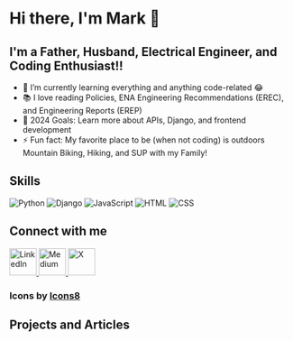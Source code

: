 # Hi there, I'm Mark 👋

## I'm a Father, Husband, Electrical Engineer, and Coding Enthusiast!!

- 🌱 I’m currently learning everything and anything code-related 😂
- 📚 I love reading Policies, ENA Engineering Recommendations (EREC), and Engineering Reports (EREP)
- 🎯 2024 Goals: Learn more about APIs, Django, and frontend development
- ⚡ Fun fact: My favorite place to be (when not coding) is outdoors Mountain Biking, Hiking, and SUP with my Family!

## Skills
![Python](https://img.shields.io/badge/Python-3776AB?style=for-the-badge&logo=python&logoColor=white)
![Django](https://img.shields.io/badge/Django-092E20?style=for-the-badge&logo=django&logoColor=white)
![JavaScript](https://img.shields.io/badge/JavaScript-F7DF1E?style=for-the-badge&logo=javascript&logoColor=black)
![HTML](https://img.shields.io/badge/HTML-E34F26?style=for-the-badge&logo=html5&logoColor=white)
![CSS](https://img.shields.io/badge/CSS-1572B6?style=for-the-badge&logo=css3&logoColor=white)

## Connect with me

<a href="https://www.linkedin.com/in/markfriese1" target="_blank">
  <img src="https://img.icons8.com/color/48/linkedin.png" alt="LinkedIn" style="width: 48px; height: 48px;">
</a>
<a href="https://medium.com/@mark.friese.meng" target="_blank">
  <img src="https://img.icons8.com/color/48/medium-logo.png" alt="Medium" style="width: 48px; height: 48px;">
</a>
<a href="https://x.com/MarkFrieseMEng" target="_blank">
  <img src="https://img.icons8.com/color/48/twitterx--v2.png" alt="X" style="width: 48px; height: 48px;">
</a>

### Icons by [Icons8](https://icons8.com)

## Projects and Articles

<!-- START_MEDIUM_ARTICLES -->


